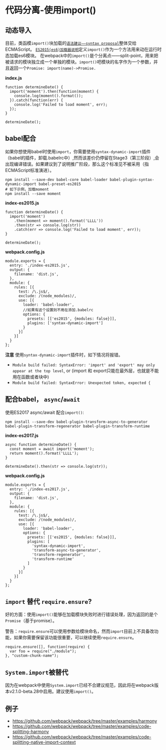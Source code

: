 # 代码分离-使用import()
## 动态导入
目前，类函模`import()`块加载的[`语法建议——syntax proposal`](https://github.com/tc39/proposal-dynamic-import)整体交给ECMAScript。
[`ES2015(es6)加载器说明`](https://whatwg.github.io/loader/)定义`import()`作为一个方法用来动在运行时态加载es6模块。
在webpack中的`import()`是个分离点——split-point，用来把被请求的模块独立成一个单独的模块。`import()`吧模块的名字作为一个参数，并且返回一个`Promise: import(name)->Promise.`

**index.js**
```
function determineDate() {
  import('moment').then(function(moment) {
    console.log(moment().format());
  }).catch(function(err) {
    console.log('Failed to load moment', err);
  });
}

determineDate();
```
## babel配合
如果你想使用babel时使用`import`，你需要使用`syntax-dynamic-import`插件（babel的插件，卸载.babelrc中）,然而该差价仍停留在Stage3（第三阶段）,会出现编译错误。如果建议到了说明推广阶段，那么这个标准见不被采用（指ECMAScript标准演进）。

```
npm install --save-dev babel-core babel-loader babel-plugin-syntax-dynamic-import babel-preset-es2015
# 如下示例，加载moment
npm install --save moment
```
**index-es2015.js**
```
function determineDate() {
  import('moment')
    .then(moment => moment().format('LLLL'))
    .then(str => console.log(str))
    .catch(err => console.log('Failed to load moment', err));
}

determineDate();
```
**webpack.config.js**
```
module.exports = {
  entry: './index-es2015.js',
  output: {
    filename: 'dist.js',
  },
  module: {
    rules: [{
      test: /\.js$/,
      exclude: /(node_modules)/,
      use: [{
        loader: 'babel-loader',
        //如果有这个设置则不用在添加.babelrc
        options: {
          presets: [['es2015', {modules: false}]],
          plugins: ['syntax-dynamic-import']
        }
      }]
    }]
  }
};
```
**注意**
使用`syntax-dynamic-import`插件时，如下情况将报错。

* `Module build failed: SyntaxError: 'import' and 'export' may only appear at the top level`, or (import 和 export只能在最外层，也就是不能用在函数或者块中)
* `Module build failed: SyntaxError: Unexpected token, expected {`

## 配合babel， `async`/`await`

使用ES2017 async/await 配合`import()`:
```
npm install --save-dev babel-plugin-transform-async-to-generator babel-plugin-transform-regenerator babel-plugin-transform-runtime
```
**index-es2017.js**
```
async function determineDate() {
  const moment = await import('moment');
  return moment().format('LLLL');
}

determineDate().then(str => console.log(str));
```
**webpack.config.js**
```
module.exports = {
  entry: './index-es2017.js',
  output: {
    filename: 'dist.js',
  },
  module: {
    rules: [{
      test: /\.js$/,
      exclude: /(node_modules)/,
      use: [{
        loader: 'babel-loader',
        options: {
          presets: [['es2015', {modules: false}]],
          plugins: [
            'syntax-dynamic-import',
            'transform-async-to-generator',
            'transform-regenerator',
            'transform-runtime'
          ]
        }
      }]
    }]
  }
};
```
## `import` 替代 `require.ensure`?

好的方面：使用`import()`能够在加载模块失败时进行错误处理，因为返回的是个`Promise`（基于promise）。

警告：`require.ensure`可以使用参数给模块命名，然而`import`目前上不具备改功能，如果你需要保留该功能很重要，可以继续使用`require.ensure`。
```
require.ensure([], function(require) {
  var foo = require("./module");
}, "custom-chunk-name");
```

## `System.import`被替代
因为在webpack中使用`System.import`已经不合建议规范，因此将在webpack版本v2.1.0-beta.28中启用。建议使用`import()`。

## 例子
* https://github.com/webpack/webpack/tree/master/examples/harmony
* https://github.com/webpack/webpack/tree/master/examples/code-splitting-harmony
* https://github.com/webpack/webpack/tree/master/examples/code-splitting-native-import-context
